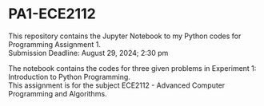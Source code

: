 # PA1-ECE2112
This repository contains the Jupyter Notebook to my Python codes for Programming Assignment 1. <br>
Submission Deadline: August 29, 2024; 2:30 pm

The notebook contains the codes for three given problems in Experiment 1: Introduction to Python Programming.<br>
This assignment is for the subject ECE2112 - Advanced Computer Programming and Algorithms.
